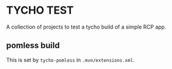 # TYCHO TEST

A collection of projects to test a tycho build of a simple RCP app.

## pomless build

This is set by `tycho-pomless` in `.mvn/extensions.xml`.